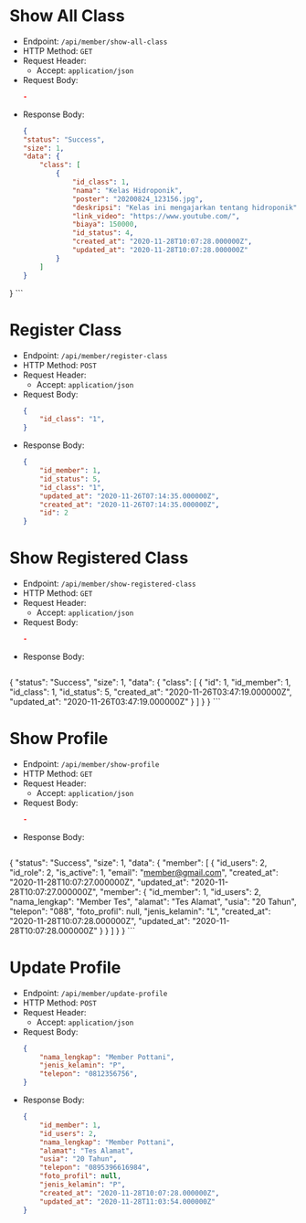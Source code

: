 # Show All Class

* Endpoint: `/api/member/show-all-class`
* HTTP Method: `GET`
* Request Header:
    * Accept: `application/json`
* Request Body:
    ```JSON
    -
    ```
* Response Body:
    ```JSON
    {
    "status": "Success",
    "size": 1,
    "data": {
        "class": [
            {
                "id_class": 1,
                "nama": "Kelas Hidroponik",
                "poster": "20200824_123156.jpg",
                "deskripsi": "Kelas ini mengajarkan tentang hidroponik",
                "link_video": "https://www.youtube.com/",
                "biaya": 150000,
                "id_status": 4,
                "created_at": "2020-11-28T10:07:28.000000Z",
                "updated_at": "2020-11-28T10:07:28.000000Z"
            }
        ]
    }
}
    ```

# Register Class

* Endpoint: `/api/member/register-class`
* HTTP Method: `POST`
* Request Header:
    * Accept: `application/json`
* Request Body:
    ```JSON
    {
        "id_class": "1",
    }
    ```
* Response Body:
    ```JSON
    {
        "id_member": 1,
        "id_status": 5,
        "id_class": "1",
        "updated_at": "2020-11-26T07:14:35.000000Z",
        "created_at": "2020-11-26T07:14:35.000000Z",
        "id": 2
    }
    ```

# Show Registered Class

* Endpoint: `/api/member/show-registered-class`
* HTTP Method: `GET`
* Request Header:
    * Accept: `application/json`
* Request Body:
    ```JSON
    -
    ```
* Response Body:
    ```JSON
{
    "status": "Success",
    "size": 1,
    "data": {
        "class": [
            {
                "id": 1,
                "id_member": 1,
                "id_class": 1,
                "id_status": 5,
                "created_at": "2020-11-26T03:47:19.000000Z",
                "updated_at": "2020-11-26T03:47:19.000000Z"
            }
        ]
    }
}
    ```    

# Show Profile

* Endpoint: `/api/member/show-profile`
* HTTP Method: `GET`
* Request Header:
    * Accept: `application/json`
* Request Body:
    ```JSON
    -
    ```
* Response Body:
    ```JSON
{
    "status": "Success",
    "size": 1,
    "data": {
        "member": [
            {
                "id_users": 2,
                "id_role": 2,
                "is_active": 1,
                "email": "member@gmail.com",
                "created_at": "2020-11-28T10:07:27.000000Z",
                "updated_at": "2020-11-28T10:07:27.000000Z",
                "member": {
                    "id_member": 1,
                    "id_users": 2,
                    "nama_lengkap": "Member Tes",
                    "alamat": "Tes Alamat",
                    "usia": "20 Tahun",
                    "telepon": "088",
                    "foto_profil": null,
                    "jenis_kelamin": "L",
                    "created_at": "2020-11-28T10:07:28.000000Z",
                    "updated_at": "2020-11-28T10:07:28.000000Z"
                }
            }
        ]
    }
}
    ```    

# Update Profile

* Endpoint: `/api/member/update-profile`
* HTTP Method: `POST`
* Request Header:
    * Accept: `application/json`
* Request Body:
    ```JSON
    {
        "nama_lengkap": "Member Pottani",
        "jenis_kelamin": "P",
        "telepon": "0812356756",
    }
    ```
* Response Body:
    ```JSON
    {
        "id_member": 1,
        "id_users": 2,
        "nama_lengkap": "Member Pottani",
        "alamat": "Tes Alamat",
        "usia": "20 Tahun",
        "telepon": "0895396616984",
        "foto_profil": null,
        "jenis_kelamin": "P",
        "created_at": "2020-11-28T10:07:28.000000Z",
        "updated_at": "2020-11-28T11:03:54.000000Z"
    }
    ```